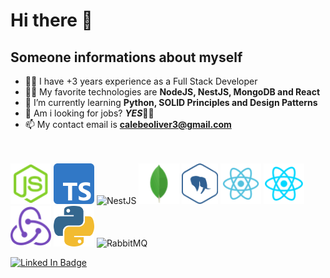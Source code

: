 # Hi there 👋

## Someone informations about myself

- 👨‍💻 I have +3 years experience as a Full Stack Developer
- 👨‍💻 My favorite technologies are **NodeJS, NestJS, MongoDB and React**
- 🌱 I’m currently learning **Python, SOLID Principles and Design Patterns**
- 🏢 Am i looking for jobs? ***YES***👍🏻
- 📫 My contact email is **<calebeoliver3@gmail.com>**
<br/>
<br/>

<img src="./icons/nodejs-icon.png"                                  alt="NodeJS"          height=65/>
<img src="./icons/typescript-icon.svg"                              alt="TypeScript"    height=65/>
<img src="https://docs.nestjs.com/assets/logo-small-gradient.svg"   alt="NestJS"        height=65/>
<img src="./icons/mongodb-icon.png"                                 alt="MongoDB"       height=65/>
<img src="./icons/postgres-icon.png"                                alt="Postgres"      height=65/>
<img src="./icons/react-icon.png"                                   alt="React"         height=65/>
<img src="./icons/react-native-icon.png"                            alt="React Native"  height=65/>
<img src="./icons/redux-icon.png"                                   alt="Redux"         height=65/>
<img src="./icons/python-icon.webp"                                 alt="Python"        height=65/>
<img src="https://www.rabbitmq.com/img/rabbitmq-logo-with-name.svg" alt="RabbitMQ"      height=65/>

[![Linked In Badge](https://img.shields.io/badge/linkedin--%2300ebeb?style--for-the-badge&logo=likedin&logoColor=white)](https://www.linkedin.com/in/calebe-s-oliveira/)
